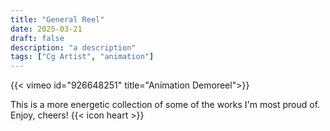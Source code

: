 ```yaml
---
title: "General Reel"
date: 2025-03-21
draft: false
description: "a description"
tags: ["Cg Artist", "animation"]
---
```


{{< vimeo id="926648251" title="Animation Demoreel">}}

This is a more energetic collection of some of the works I'm most proud of. 
Enjoy, cheers! {{< icon heart >}}
